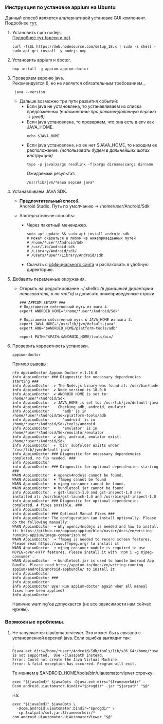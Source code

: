 ### Инструкция по установке appium на Ubuntu
Данный способ является альтернативой установке GUI компонент. Подробнее [тут.](./gui_appium_installation_guide.md)
1. Установить npm nodejs.\
   [Подробнее тут (вреси и ос)](https://github.com/nodesource/distributions/blob/master/README.md).
    ```shell
    curl -fsSL https://deb.nodesource.com/setup_18.x | sudo -E shell -
    sudo apt-get install -y nodejs nmp
    ```

2. Установить appium и doctor.
    ```shell
    nmp install -g appium appium-doctor
    ```

3. Проверяем версию java.\
   Рекомендуется 8, но не является обязательным требованием._
   ```shell
    java --version
   ```
   - Дальше возможно три пути развития событий:
        - Если java не установлена, то устанавливаем из списка предложенных _(напоминание про рекомендованную версию -> java8)_
        - Если java установлена, то проверяем, что она есть в env как JAVA_HOME.
            ```shell
            echo $JAVA_HOME
            ```
        - Если java установлена, но ее нет $JAVA_HOME, то находим ее расположение. _(использовать будем в дальнейших шагах инструкции)_
            ```shell
            type -p java|xargs readlink -f|xargs dirname|xargs dirname
            ```
            Ожидаемый результат:
            ```shell
            /usr/lib/jvm/*ваша версия java*
            ```
    
4. Устанавливаем JAVA SDK.
    - **Предпочтительный способ.**\
      Android Studio. Путь по умолчанию -> /home/*user*/Android/Sdk 
      
    - Альтернативыне способы:
        - Через пакетный мененджер.
          ```shell
          sudo apt update && sudo apt install android-sdk
          # Может оказаться в любом из нижеприведенных путей
          # /home/*user*/Android/Sdk
          # /usr/lib/android-sdk
          # /Library/Android/sdk/
          # /Users/*user*/Library/Android/sdk
          ```
        - Скачать с [оффициального сайта](https://developer.android.com/studio/#downloads) и распаковать в удобную директорию.

5. Добавить переменные окружения.
    - Открыть на редактирование ~/.shellrc _(в домашней директории пользователя, а не root'a)_ и дописать нижеприведенные строки:
        ```shell
        ### APPIUM SETAPP ###
        # Подставляем собственный путь из шага 4.
        export ANDROID_HOME="/home/*user*/Android/Sdk"
        
        # Подставяем собсвтенный путь к JAVA_HOME из шага 3.
        export JAVA_HOME="/usr/lib/jvm/default-java"
        export ADB="$ANDROID_HOME/platform-tools/adb"
        
        export PATH="$PATH:$ANDROID_HOME/tools/bin/
        
        ```

6. Проверить корректность установки.
    ```shell
    appium-doctor
    ```
    Пример выводы:
    ```shell
    nfo AppiumDoctor Appium Doctor v.1.16.0
    info AppiumDoctor ### Diagnostic for necessary dependencies starting ###
    info AppiumDoctor  ✔ The Node.js binary was found at: /usr/bin/node
    info AppiumDoctor  ✔ Node version is 18.0.0
    info AppiumDoctor  ✔ ANDROID_HOME is set to: /home/*user*/Android/Sdk
    info AppiumDoctor  ✔ JAVA_HOME is set to: /usr/lib/jvm/default-java
    info AppiumDoctor    Checking adb, android, emulator
    info AppiumDoctor      'adb' is in /home/*user*/Android/Sdk/platform-tools/adb
    info AppiumDoctor      'android' is in /home/*user*/Android/Sdk/tools/android
    info AppiumDoctor      'emulator' is in /home/*user*/Android/Sdk/emulator/emulator
    info AppiumDoctor  ✔ adb, android, emulator exist: /home/*user*/Android/Sdk
    info AppiumDoctor  ✔ 'bin' subfolder exists under '/usr/lib/jvm/default-java'
    info AppiumDoctor ### Diagnostic for necessary dependencies completed, no fix needed. ###
    info AppiumDoctor
    info AppiumDoctor ### Diagnostic for optional dependencies starting ###
    WARN AppiumDoctor  ✖ opencv4nodejs cannot be found.
    WARN AppiumDoctor  ✖ ffmpeg cannot be found
    WARN AppiumDoctor  ✖ mjpeg-consumer cannot be found.
    WARN AppiumDoctor  ✖ bundletool.jar cannot be found
    info AppiumDoctor  ✔ gst-launch-1.0 and gst-inspect-1.0 are installed at: /usr/bin/gst-launch-1.0 and /usr/bin/gst-inspect-1.0
    info AppiumDoctor ### Diagnostic for optional dependencies completed, 4 fixes possible. ###
    info AppiumDoctor
    info AppiumDoctor ### Optional Manual Fixes ###
    info AppiumDoctor The configuration can install optionally. Please do the following manually:
    WARN AppiumDoctor  ➜ Why opencv4nodejs is needed and how to install it: https://github.com/appium/appium/blob/master/docs/en/writing-running-appium/image-comparison.md
    WARN AppiumDoctor  ➜ ffmpeg is needed to record screen features. Please read https://www.ffmpeg.org/ to install it
    WARN AppiumDoctor  ➜ mjpeg-consumer module is required to use MJPEG-over-HTTP features. Please install it with 'npm i -g mjpeg-consumer'.
    WARN AppiumDoctor  ➜ bundletool.jar is used to handle Android App Bundle. Please read http://appium.io/docs/en/writing-running-appium/android/android-appbundle/ to install it
    info AppiumDoctor
    info AppiumDoctor ###
    info AppiumDoctor
    info AppiumDoctor Bye! Run appium-doctor again when all manual fixes have been applied!
    info AppiumDoctor

    ```
    Наличие warning'ов допускается (не все зависимости нам сейчас нужны).

### Возможные проблемы.
1. Не запускается uiautomatorviewer.
   Это может быть связано с установленной версией java.
   Eсли ошибка выглядит так:
    ```shell
    -Djava.ext.dirs=/home/*user*/Android/Sdk/tools/lib/x86_64:/home/*user*/Android/Sdk/tools/lib is not supported.  Use -classpath instead.
    Error: Could not create the Java Virtual Machine.
    Error: A fatal exception has occurred. Program will exit.
    ```
    То меняем в $ANDROID_HOME/tools/bin/uiautomatorviewer строчку:
    ```shell
    exec "${javaCmd}" $javaOpts -Djava.ext.dirs="$frameworkdir" -Dcom.android.uiautomator.bindir="$progdir" -jar "$jarpath" "$@"
    ```
    На:
    ```shell
    exec "${javaCmd}" $javaOpts \
      -Dcom.android.uiautomator.bindir="$progdir" \
      -cp $swtpath/swt.jar:$frameworkdir/* com.android.uiautomator.UiAutomatorViewer "$@"
    ```